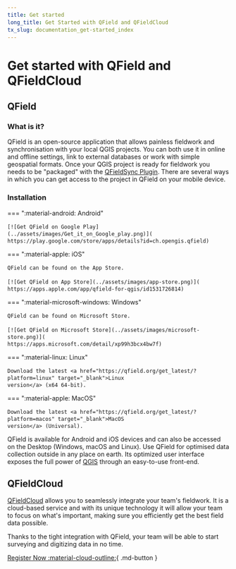 ```yaml
---
title: Get started
long_title: Get Started with QField and QFieldCloud
tx_slug: documentation_get-started_index
---
```


# Get started with QField and QFieldCloud

## QField

### What is it?

QField is an open-source application that allows painless fieldwork and synchronisation with your local QGIS projects.
You can both use it in online and offline settings, link to external databases or work with simple geospatial formats.
Once your QGIS project is ready for fieldwork you needs to be "packaged" with the [QFieldSync Plugin](../get-started/tutorials/get-started-qfs.md).
There are several ways in which you can get access to the project in QField on your mobile device.
### Installation

=== ":material-android: Android"

    [![Get QField on Google Play](../assets/images/Get_it_on_Google_play.png)](
    https://play.google.com/store/apps/details?id=ch.opengis.qfield)

=== ":material-apple: iOS"

    QField can be found on the App Store.

    [![Get QField on App Store](../assets/images/app-store.png)](
    https://apps.apple.com/app/qfield-for-qgis/id1531726814)

=== ":material-microsoft-windows: Windows"

    QField can be found on Microsoft Store.

    [![Get QField on Microsoft Store](../assets/images/microsoft-store.png)](
    https://apps.microsoft.com/detail/xp99h3bcx4bw7f)

=== ":material-linux: Linux"

    Download the latest <a href="https://qfield.org/get_latest/?platform=linux" target="_blank">Linux
    version</a> (x64 64-bit).

=== ":material-apple: MacOS"

    Download the latest <a href="https://qfield.org/get_latest/?platform=macos" target="_blank">MacOS
    version</a> (Universal).


QField is available for Android and iOS devices and can also be accessed on the Desktop (Windows, macOS and Linux).
Use QField for optimised data collection outside in any place on earth.
Its optimized user interface exposes the full power of [QGIS](https://qgis.org) through an easy-to-use front-end.

## QFieldCloud

[QFieldCloud](https://qfield.cloud) allows you to seamlessly integrate your team's fieldwork.
It is a cloud-based service and with its unique technology it will allow your team to focus on what's important, making sure you efficiently get the best field data possible.


Thanks to the tight integration with QField, your team will be able to start surveying and digitizing data in no time.

[Register Now :material-cloud-outline:](https://app.qfield.cloud/accounts/signup/){ .md-button }
